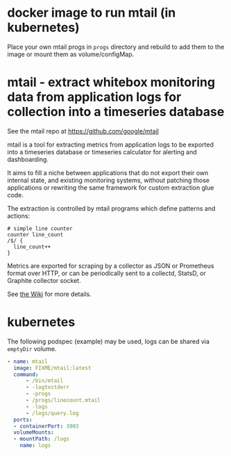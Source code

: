 docker image to run mtail (in kubernetes)
========================================

Place your own mtail progs in `progs` directory and rebuild to add them to the image or mount them as volume/configMap.

mtail - extract whitebox monitoring data from application logs for collection into a timeseries database
========================================================================================================

See the mtail repo at https://github.com/google/mtail

mtail is a tool for extracting metrics from application logs to be exported into a timeseries database or timeseries calculator for alerting and dashboarding.

It aims to fill a niche between applications that do not export their own internal state, and existing monitoring systems, without patching those applications or rewriting the same framework for custom extraction glue code.

The extraction is controlled by mtail programs which define patterns and actions:

    # simple line counter
    counter line_count
    /$/ {
      line_count++
    }

Metrics are exported for scraping by a collector as JSON or Prometheus format over HTTP, or can be periodically sent to a collectd, StatsD, or Graphite collector socket.

See [the Wiki](https://github.com/google/mtail/wiki/Home) for more details.


kubernetes
==========

The following podspec (example) may be used, logs can be shared via `emptyDir` volume.

```yaml
- name: mtail
  image: FIXME/mtail:latest
  command:
      - /bin/mtail
      - -logtostderr
      - -progs
      - /progs/linecount.mtail
      - -logs
      - /logs/query.log
  ports:
  - containerPort: 3903
  volumeMounts:
  - mountPath: /logs
    name: logs
```
